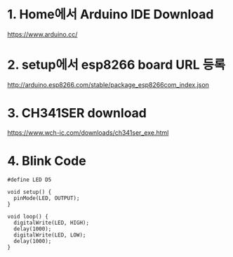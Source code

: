 # 1. Home에서 Arduino IDE Download
https://www.arduino.cc/
# 2. setup에서 esp8266 board URL 등록
http://arduino.esp8266.com/stable/package_esp8266com_index.json
# 3. CH341SER download
https://www.wch-ic.com/downloads/ch341ser_exe.html
# 4. Blink Code
```
#define LED D5

void setup() {
  pinMode(LED, OUTPUT);
}

void loop() {
  digitalWrite(LED, HIGH); 
  delay(1000);
  digitalWrite(LED, LOW);
  delay(1000);
}
```
